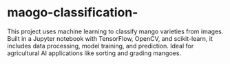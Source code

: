 # maogo-classification-
This project uses machine learning to classify mango varieties from images. Built in a Jupyter notebook with TensorFlow, OpenCV, and scikit-learn, it includes data processing, model training, and prediction. Ideal for agricultural AI applications like sorting and grading mangoes.
